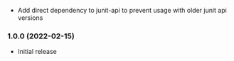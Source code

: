 * Add direct dependency to junit-api to prevent usage with older junit api versions

### 1.0.0 (2022-02-15)
* Initial release